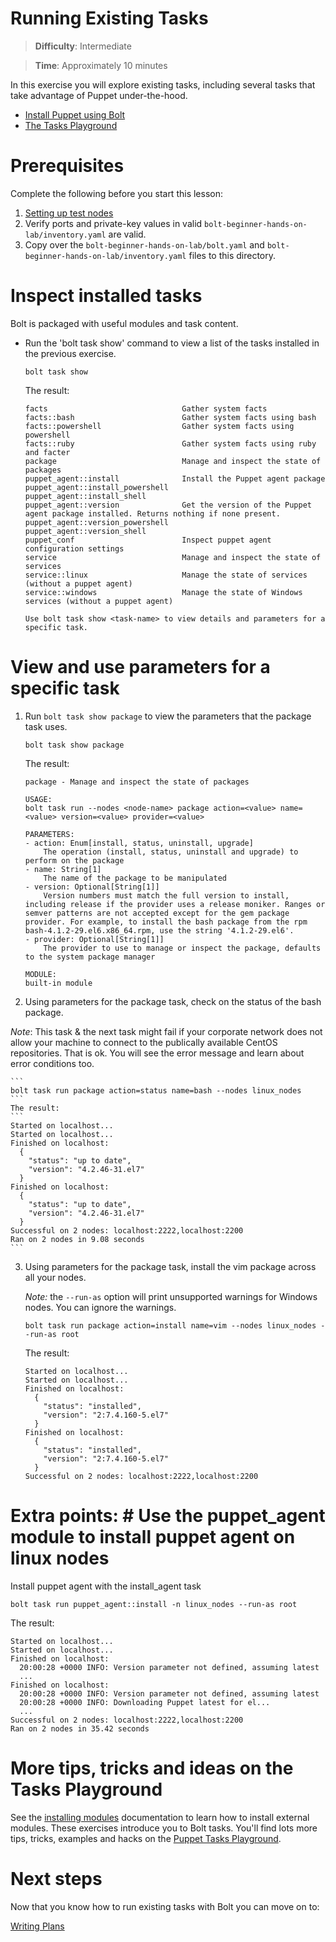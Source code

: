 # Running Existing Tasks

> **Difficulty**: Intermediate

> **Time**: Approximately 10 minutes

In this exercise you will explore existing tasks, including several tasks that take advantage of Puppet under-the-hood.

- [Install Puppet using Bolt](#install-puppet-using-bolt)
- [The Tasks Playground](#more-tips-tricks-and-ideas-on-the-tasks-playground)

# Prerequisites

Complete the following before you start this lesson:

1. [Setting up test nodes](../02-acquiring-nodes)
2. Verify ports and private-key values in valid `bolt-beginner-hands-on-lab/inventory.yaml` are valid.
3. Copy over the `bolt-beginner-hands-on-lab/bolt.yaml` and `bolt-beginner-hands-on-lab/inventory.yaml` files to this directory. 

# Inspect installed tasks

Bolt is packaged with useful modules and task content.

- Run the 'bolt task show' command to view a list of the tasks installed in the previous exercise.

    ```
    bolt task show
    ```
    The result:
    ```    
    facts                              Gather system facts
    facts::bash                        Gather system facts using bash
    facts::powershell                  Gather system facts using powershell
    facts::ruby                        Gather system facts using ruby and facter
    package                            Manage and inspect the state of packages
    puppet_agent::install              Install the Puppet agent package
    puppet_agent::install_powershell
    puppet_agent::install_shell
    puppet_agent::version              Get the version of the Puppet agent package installed. Returns nothing if none present.
    puppet_agent::version_powershell
    puppet_agent::version_shell
    puppet_conf                        Inspect puppet agent configuration settings
    service                            Manage and inspect the state of services
    service::linux                     Manage the state of services (without a puppet agent)
    service::windows                   Manage the state of Windows services (without a puppet agent)

    Use bolt task show <task-name> to view details and parameters for a specific task.
    ```


# View and use parameters for a specific task

1. Run `bolt task show package` to view the parameters that the package task uses. 

    ```
    bolt task show package
    ```
    The result:
    ```    
    package - Manage and inspect the state of packages

    USAGE:
    bolt task run --nodes <node-name> package action=<value> name=<value> version=<value> provider=<value>

    PARAMETERS:
    - action: Enum[install, status, uninstall, upgrade]
        The operation (install, status, uninstall and upgrade) to perform on the package
    - name: String[1]
        The name of the package to be manipulated
    - version: Optional[String[1]]
        Version numbers must match the full version to install, including release if the provider uses a release moniker. Ranges or semver patterns are not accepted except for the gem package provider. For example, to install the bash package from the rpm bash-4.1.2-29.el6.x86_64.rpm, use the string '4.1.2-29.el6'.
    - provider: Optional[String[1]]
        The provider to use to manage or inspect the package, defaults to the system package manager

    MODULE:
    built-in module
    ```

2.  Using parameters for the package task, check on the status of the bash package. 

   *Note*:  This task & the next task might fail if your corporate network does not allow your machine to connect to the publically available CentOS repositories. That is ok. You will see the error message and learn about error conditions too.  

    ```
    bolt task run package action=status name=bash --nodes linux_nodes
    ```
    The result:
    ```    
    Started on localhost...
    Started on localhost...
    Finished on localhost:
      {
        "status": "up to date",
        "version": "4.2.46-31.el7"
      }
    Finished on localhost:
      {
        "status": "up to date",
        "version": "4.2.46-31.el7"
      }
    Successful on 2 nodes: localhost:2222,localhost:2200
    Ran on 2 nodes in 9.08 seconds
    ```
3.  Using parameters for the package task, install the vim package across all your nodes. 
     
    *Note:* the `--run-as` option will print unsupported warnings for Windows nodes. You can ignore the warnings.

    ```
    bolt task run package action=install name=vim --nodes linux_nodes --run-as root
    ```
    The result:
    ```
    Started on localhost...
    Started on localhost...
    Finished on localhost:
      {
        "status": "installed",
        "version": "2:7.4.160-5.el7"
      }
    Finished on localhost:
      {
        "status": "installed",
        "version": "2:7.4.160-5.el7"
      }
    Successful on 2 nodes: localhost:2222,localhost:2200
    ```

# Extra points: # Use the puppet_agent module to install puppet agent on linux nodes 

Install puppet agent with the install_agent task

``` 
bolt task run puppet_agent::install -n linux_nodes --run-as root
```
   
The result:
```
Started on localhost...
Started on localhost...
Finished on localhost:
  20:00:28 +0000 INFO: Version parameter not defined, assuming latest
  ...
Finished on localhost:
  20:00:28 +0000 INFO: Version parameter not defined, assuming latest
  20:00:28 +0000 INFO: Downloading Puppet latest for el...
  ...
Successful on 2 nodes: localhost:2222,localhost:2200
Ran on 2 nodes in 35.42 seconds
```

# More tips, tricks and ideas on the Tasks Playground

See the [installing modules](https://puppet.com/docs/bolt/latest/bolt_installing_modules.html) documentation to learn how to install external modules. 
These exercises introduce you to Bolt tasks. You'll find lots more tips, tricks, examples and hacks on the [Puppet Tasks Playground](https://github.com/puppetlabs/tasks-playground).

# Next steps

Now that you know how to run existing tasks with Bolt you can move on to:

[Writing Plans](../07-writing-plans)
